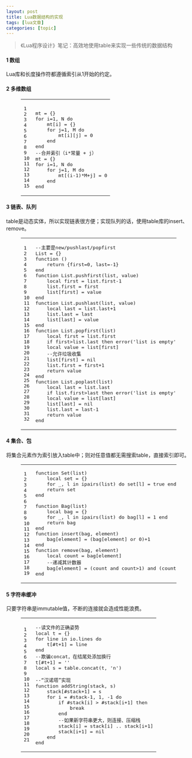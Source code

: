 ```yaml
---
layout: post
title: Lua数据结构的实现 
tags: [lua文章]
categories: [topic]
---
```

<blockquote>
<p>《Lua程序设计》笔记：高效地使用table来实现一些传统的数据结构</p>
</blockquote>
<h4 id="1-数组"><a href="#1-数组" class="headerlink" title="1 数组"></a>1 数组</h4><p>Lua库和长度操作符都遵循索引从1开始的约定。</p>
<h4 id="2-多维数组"><a href="#2-多维数组" class="headerlink" title="2 多维数组"></a>2 多维数组</h4><figure class="highlight lua"><table><tbody><tr><td class="gutter"><pre><span class="line">1</span><br/><span class="line">2</span><br/><span class="line">3</span><br/><span class="line">4</span><br/><span class="line">5</span><br/><span class="line">6</span><br/><span class="line">7</span><br/><span class="line">8</span><br/><span class="line">9</span><br/><span class="line">10</span><br/><span class="line">11</span><br/><span class="line">12</span><br/><span class="line">13</span><br/><span class="line">14</span><br/><span class="line">15</span><br/></pre></td><td class="code"><pre><span class="line"></span><br/><span class="line">mt = {}</span><br/><span class="line"><span class="keyword">for</span> i=<span class="number">1</span>, N <span class="keyword">do</span></span><br/><span class="line">    mt[i] = {}</span><br/><span class="line">    <span class="keyword">for</span> j=<span class="number">1</span>, M <span class="keyword">do</span></span><br/><span class="line">        mt[i][j] = <span class="number">0</span></span><br/><span class="line">    <span class="keyword">end</span></span><br/><span class="line"><span class="keyword">end</span></span><br/><span class="line"><span class="comment">--合并索引（i*常量 + j）</span></span><br/><span class="line">mt = {}</span><br/><span class="line"><span class="keyword">for</span> i=<span class="number">1</span>, N <span class="keyword">do</span></span><br/><span class="line">    <span class="keyword">for</span> j=<span class="number">1</span>, M <span class="keyword">do</span></span><br/><span class="line">        mt[(i<span class="number">-1</span>)*M+j] = <span class="number">0</span></span><br/><span class="line">    <span class="keyword">end</span></span><br/><span class="line"><span class="keyword">end</span></span><br/></pre></td></tr></tbody></table></figure>
<h4 id="3-链表、队列"><a href="#3-链表、队列" class="headerlink" title="3 链表、队列"></a>3 链表、队列</h4><p>table是动态实体，所以实现链表很方便；实现队列的话，使用table库的insert、remove。<br/></p><figure class="highlight lua"><table><tbody><tr><td class="gutter"><pre><span class="line">1</span><br/><span class="line">2</span><br/><span class="line">3</span><br/><span class="line">4</span><br/><span class="line">5</span><br/><span class="line">6</span><br/><span class="line">7</span><br/><span class="line">8</span><br/><span class="line">9</span><br/><span class="line">10</span><br/><span class="line">11</span><br/><span class="line">12</span><br/><span class="line">13</span><br/><span class="line">14</span><br/><span class="line">15</span><br/><span class="line">16</span><br/><span class="line">17</span><br/><span class="line">18</span><br/><span class="line">19</span><br/><span class="line">20</span><br/><span class="line">21</span><br/><span class="line">22</span><br/><span class="line">23</span><br/><span class="line">24</span><br/><span class="line">25</span><br/><span class="line">26</span><br/><span class="line">27</span><br/><span class="line">28</span><br/><span class="line">29</span><br/><span class="line">30</span><br/><span class="line">31</span><br/><span class="line">32</span><br/></pre></td><td class="code"><pre><span class="line"><span class="comment">--主要是new/pushlast/popfirst</span></span><br/><span class="line">List = {}</span><br/><span class="line"><span class="function"><span class="keyword">function</span> <span class="params">()</span></span></span><br/><span class="line">    <span class="keyword">return</span> {first=<span class="number">0</span>, last=<span class="number">-1</span>}</span><br/><span class="line"><span class="keyword">end</span></span><br/><span class="line"><span class="function"><span class="keyword">function</span> <span class="title">List.pushfirst</span><span class="params">(list, value)</span></span></span><br/><span class="line">    <span class="keyword">local</span> first = list.first<span class="number">-1</span></span><br/><span class="line">    list.first = first</span><br/><span class="line">    list[first] = value</span><br/><span class="line"><span class="keyword">end</span></span><br/><span class="line"><span class="function"><span class="keyword">function</span> <span class="title">List.pushlast</span><span class="params">(list, value)</span></span></span><br/><span class="line">    <span class="keyword">local</span> last = list.last+<span class="number">1</span></span><br/><span class="line">    list.last = last</span><br/><span class="line">    list[last] = value</span><br/><span class="line"><span class="keyword">end</span></span><br/><span class="line"><span class="function"><span class="keyword">function</span> <span class="title">List.popfirst</span><span class="params">(list)</span></span></span><br/><span class="line">    <span class="keyword">local</span> first = list.first</span><br/><span class="line">    <span class="keyword">if</span> first&gt;list.last <span class="keyword">then</span> <span class="built_in">error</span>(<span class="string">&#39;list is empty&#39;</span>) <span class="keyword">end</span></span><br/><span class="line">    <span class="keyword">local</span> value = list[first]</span><br/><span class="line">    <span class="comment">--允许垃圾收集</span></span><br/><span class="line">    list[first] = <span class="literal">nil</span></span><br/><span class="line">    list.first = first+<span class="number">1</span></span><br/><span class="line">    <span class="keyword">return</span> value</span><br/><span class="line"><span class="keyword">end</span></span><br/><span class="line"><span class="function"><span class="keyword">function</span> <span class="title">List.poplast</span><span class="params">(list)</span></span></span><br/><span class="line">    <span class="keyword">local</span> last = list.last</span><br/><span class="line">    <span class="keyword">if</span> list.first&gt;last <span class="keyword">then</span> <span class="built_in">error</span>(<span class="string">&#39;list is empty&#39;</span>) <span class="keyword">end</span></span><br/><span class="line">    <span class="keyword">local</span> value = list[last]</span><br/><span class="line">    list[last] = <span class="literal">nil</span></span><br/><span class="line">    list.last = last<span class="number">-1</span></span><br/><span class="line">    <span class="keyword">return</span> value</span><br/><span class="line"><span class="keyword">end</span></span><br/></pre></td></tr></tbody></table></figure><p></p>
<h4 id="4-集合、包"><a href="#4-集合、包" class="headerlink" title="4 集合、包"></a>4 集合、包</h4><p>将集合元素作为索引放入table中；则对任意值都无需搜索table，直接索引即可。<br/></p><figure class="highlight lua"><table><tbody><tr><td class="gutter"><pre><span class="line">1</span><br/><span class="line">2</span><br/><span class="line">3</span><br/><span class="line">4</span><br/><span class="line">5</span><br/><span class="line">6</span><br/><span class="line">7</span><br/><span class="line">8</span><br/><span class="line">9</span><br/><span class="line">10</span><br/><span class="line">11</span><br/><span class="line">12</span><br/><span class="line">13</span><br/><span class="line">14</span><br/><span class="line">15</span><br/><span class="line">16</span><br/><span class="line">17</span><br/><span class="line">18</span><br/><span class="line">19</span><br/></pre></td><td class="code"><pre><span class="line"><span class="function"><span class="keyword">function</span> <span class="title">Set</span><span class="params">(list)</span></span></span><br/><span class="line">    <span class="keyword">local</span> set = {}</span><br/><span class="line">    <span class="keyword">for</span> _, l <span class="keyword">in</span> <span class="built_in">ipairs</span>(list) <span class="keyword">do</span> set[l] = <span class="literal">true</span> <span class="keyword">end</span></span><br/><span class="line">    <span class="keyword">return</span> set</span><br/><span class="line"><span class="keyword">end</span></span><br/><span class="line"></span><br/><span class="line"><span class="function"><span class="keyword">function</span> <span class="title">Bag</span><span class="params">(list)</span></span></span><br/><span class="line">    <span class="keyword">local</span> bag = {}</span><br/><span class="line">    <span class="keyword">for</span> _, l <span class="keyword">in</span> <span class="built_in">ipairs</span>(list) <span class="keyword">do</span> bag[l] = <span class="number">1</span> <span class="keyword">end</span></span><br/><span class="line">    <span class="keyword">return</span> bag</span><br/><span class="line"><span class="keyword">end</span></span><br/><span class="line"><span class="function"><span class="keyword">function</span> <span class="title">insert</span><span class="params">(bag, element)</span></span></span><br/><span class="line">    bag[element] = (bag[element] <span class="keyword">or</span> <span class="number">0</span>)+<span class="number">1</span></span><br/><span class="line"><span class="keyword">end</span></span><br/><span class="line"><span class="function"><span class="keyword">function</span> <span class="title">remove</span><span class="params">(bag, element)</span></span></span><br/><span class="line">    <span class="keyword">local</span> count = bag[element]</span><br/><span class="line">    <span class="comment">--递减其计数器</span></span><br/><span class="line">    bag[element] = (count <span class="keyword">and</span> count&gt;<span class="number">1</span>) <span class="keyword">and</span> (count<span class="number">-1</span>) <span class="keyword">or</span> <span class="literal">nil</span></span><br/><span class="line"><span class="keyword">end</span></span><br/></pre></td></tr></tbody></table></figure><p></p>
<h4 id="5-字符串缓冲"><a href="#5-字符串缓冲" class="headerlink" title="5 字符串缓冲"></a>5 字符串缓冲</h4><p>只要字符串是immutable值，不断的连接就会造成性能浪费。<br/></p><figure class="highlight lua"><table><tbody><tr><td class="gutter"><pre><span class="line">1</span><br/><span class="line">2</span><br/><span class="line">3</span><br/><span class="line">4</span><br/><span class="line">5</span><br/><span class="line">6</span><br/><span class="line">7</span><br/><span class="line">8</span><br/><span class="line">9</span><br/><span class="line">10</span><br/><span class="line">11</span><br/><span class="line">12</span><br/><span class="line">13</span><br/><span class="line">14</span><br/><span class="line">15</span><br/><span class="line">16</span><br/><span class="line">17</span><br/><span class="line">18</span><br/><span class="line">19</span><br/><span class="line">20</span><br/><span class="line">21</span><br/></pre></td><td class="code"><pre><span class="line"><span class="comment">--读文件的正确姿势</span></span><br/><span class="line"><span class="keyword">local</span> t = {}</span><br/><span class="line"><span class="keyword">for</span> line <span class="keyword">in</span> <span class="built_in">io</span>.<span class="built_in">lines</span> <span class="keyword">do</span></span><br/><span class="line">    t[#t+<span class="number">1</span>] = line</span><br/><span class="line"><span class="keyword">end</span></span><br/><span class="line"><span class="comment">--欺骗concat，在结尾处添加换行</span></span><br/><span class="line">t[#t+<span class="number">1</span>] = <span class="string">&#39;&#39;</span></span><br/><span class="line"><span class="keyword">local</span> s = <span class="built_in">table</span>.<span class="built_in">concat</span>(t, <span class="string">&#39;n&#39;</span>)</span><br/><span class="line"></span><br/><span class="line"><span class="comment">--“汉诺塔”实现</span></span><br/><span class="line"><span class="function"><span class="keyword">function</span> <span class="title">addString</span><span class="params">(stack, s)</span></span></span><br/><span class="line">    stack[#stack+<span class="number">1</span>] = s</span><br/><span class="line">    <span class="keyword">for</span> i = #stack<span class="number">-1</span>, <span class="number">1</span>, <span class="number">-1</span> <span class="keyword">do</span></span><br/><span class="line">        <span class="keyword">if</span> #stack[i] &gt; #stack[i+<span class="number">1</span>] <span class="keyword">then</span></span><br/><span class="line">            <span class="keyword">break</span></span><br/><span class="line">        <span class="keyword">end</span></span><br/><span class="line">        <span class="comment">--如果新字符串更大，则连接、压缩栈</span></span><br/><span class="line">        stack[i] = stack[i] .. stack[i+<span class="number">1</span>]</span><br/><span class="line">        stack[i+<span class="number">1</span>] = <span class="literal">nil</span></span><br/><span class="line">    <span class="keyword">end</span></span><br/><span class="line"><span class="keyword">end</span></span><br/></pre></td></tr></tbody></table></figure><p></p>